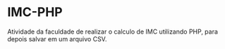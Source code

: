 # IMC-PHP
Atividade da faculdade de realizar o calculo de IMC utilizando PHP, para depois salvar em um arquivo CSV.
